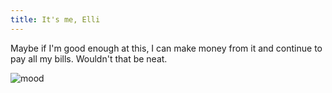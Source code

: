 ```yaml
---
title: It's me, Elli
---
```


Maybe if I'm good enough at this, I can make money from it and continue to pay all my bills. Wouldn't that be neat.

![mood](https://user-images.githubusercontent.com/89104949/130334918-06bc1e4e-e5d1-48d7-bbb8-7f261666b556.png)

